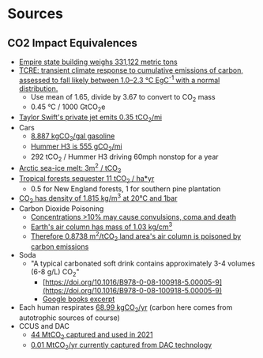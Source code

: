 # Sources

## CO2 Impact Equivalences

- [Empire state building weighs 331,122 metric tons](https://www.esbnyc.com/sites/default/files/esb_fact_sheet_4_9_14_4.pdf)
- [TCRE: transient climate response to cumulative emissions of carbon, assessed to fall likely between 1.0–2.3 °C EgC<sup>-1</sup> with a normal distribution.](https://www.ipcc.ch/report/ar6/wg1/downloads/report/IPCC_AR6_WGI_Chapter_05.pdf)
    - Use mean of 1.65, divide by 3.67 to convert to CO<sub>2</sub> mass
    - 0.45 °C / 1000 GtCO<sub>2</sub>e
- [Taylor Swift's private jet emits 0.35 tCO<sub>2</sub>/mi](https://weareyard.com/insights/worst-celebrity-private-jet-co2-emission-offenders)
- Cars
    - [8.887 kgCO<sub>2</sub>/gal gasoline](https://www.epa.gov/greenvehicles/greenhouse-gas-emissions-typical-passenger-vehicle)
    - [Hummer H3 is 555 gCO<sub>2</sub>/mi](https://www.fueleconomy.gov/feg/Find.do?action=sbs&id=29370)
    - 292 tCO<sub>2</sub> / Hummer H3 driving 60mph nonstop for a year
- [Arctic sea-ice melt: 3m<sup>2</sup> / tCO<sub>2</sub>](https://www.science.org/doi/10.1126/science.aag2345)
- [Tropical forests sequester 11 tCO<sub>2</sub> / ha*yr](https://www.elibrary.imf.org/view/book/9781616353933/ch05.xml)
    - 0.5 for New England forests, 1 for southern pine plantation
- [CO<sub>2</sub> has density of 1.815 kg/m<sup>3</sup> at 20°C and 1bar](https://www.engineeringtoolbox.com/carbon-dioxide-density-specific-weight-temperature-pressure-d_2018.html)
- Carbon Dioxide Poisoning
    - [Concentrations >10% may cause convulsions, coma and death](https://doi.org/10.2165/00139709-200524040-00003)
    - [Earth's air column has mass of 1.03 kg/cm<sup>3</sup>](https://en.wikipedia.org/wiki/Atmospheric_pressure)
    - [Therefore 0.8738 m<sup>2</sup>/tCO<sub>2</sub> land area's air column is poisoned by carbon emissions](https://www.wolframalpha.com/input?i=Solve+for+x%3A+1tonne%2F%281tonne%2B%281.03%28kg%2Fcm%5E2%29%29%28x%28m%5E2%29%29%29+%3D+.1)
- Soda
    - "A typical carbonated soft drink contains approximately 3-4 volumes (6-8 g/L) CO<sub>2</sub>"
        - [https://doi.org/10.1016/B978-0-08-100918-5.00005-9](https://doi.org/10.1016/B978-0-08-100918-5.00005-9)
        - [Google books excerpt](https://books.google.com/books?id=YPmpDQAAQBAJ&pg=PA64&lpg=PA64&dq=%22A+typical+carbonated+soft+drink+contains+approximately+3%E2%80%934+volumes%22&source=bl&ots=N864_xH_v8&sig=ACfU3U1ifFllQWjT4vnCAVqLuTbwsgK1lg&hl=en&sa=X&ved=2ahUKEwi4zaOSz6H7AhUkEVkFHcVlDSsQ6AF6BAgPEAM#v=onepage&q=%22A%20typical%20carbonated%20soft%20drink%20contains%20approximately%203%E2%80%934%20volumes%22&f=false)
- Each human respirates [68.99 kgCO<sub>2</sub>/yr](https://www.nature.com/articles/s41598-018-27631-7) (carbon here comes from autotrophic sources of course)
- CCUS and DAC
    - [44 MtCO<sub>2</sub> captured and used in 2021](https://www.iea.org/fuels-and-technologies/carbon-capture-utilisation-and-storage)
    - [0.01 MtCO<sub>2</sub>/yr currently captured from DAC technology](https://www.iea.org/reports/direct-air-capture-2022)





